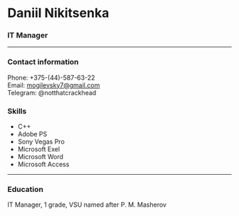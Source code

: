 # Daniil Nikitsenka
### IT Manager
___
### Contact information
Phone: +375-(44)-587-63-22  
Email: mogilevsky7@gmail.com  
Telegram: @notthatcrackhead

### Skills   
* C++  
* Adobe PS
* Sony Vegas Pro
* Microsoft Exel  
* Microsoft Word
* Microsoft Access
___
### Education
IT Manager, 1 grade, VSU named after P. M. Masherov
